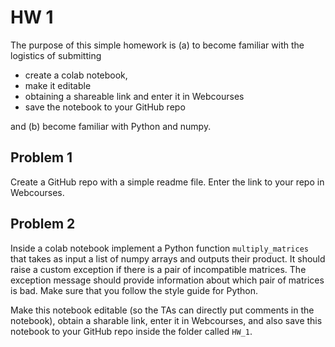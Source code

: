 # HW 1

The purpose of this simple homework is (a) to become familiar with the logistics of submitting 

- create a colab notebook, 
- make it editable
- obtaining a shareable link and enter it in Webcourses
- save the notebook to your GitHub repo

and (b) become familiar with Python and numpy.

## Problem 1

Create a GitHub repo with a simple readme file. Enter the link to your repo in Webcourses.

## Problem 2

Inside a colab notebook implement a Python function ```multiply_matrices``` that takes as input a list of numpy arrays and outputs their product.  It should raise a custom exception if there is a pair of incompatible matrices.  The exception message should provide information about which pair of matrices is bad. Make sure that you follow the style guide for Python. 

Make this notebook editable (so the TAs can directly put comments in the notebook), obtain a sharable link, enter it in Webcourses, and also save this notebook to your GitHub repo inside the folder called ```HW_1```.




